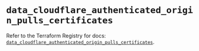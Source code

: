 # `data_cloudflare_authenticated_origin_pulls_certificates`

Refer to the Terraform Registry for docs: [`data_cloudflare_authenticated_origin_pulls_certificates`](https://registry.terraform.io/providers/cloudflare/cloudflare/5.5.0/docs/data-sources/authenticated_origin_pulls_certificates).
